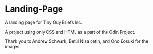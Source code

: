 # Landing-Page
A landing page for Tiny Guy Briefs Inc.

A project using only CSS and HTML as a part of the Odin Project.

Thank you to Andrew Schwark, Betül Nisa çetin, and Ono Kosuki for the images.
